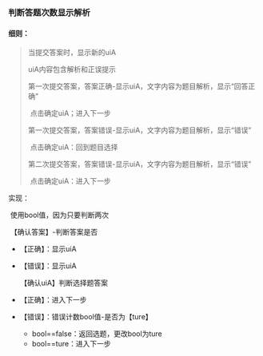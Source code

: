 ### 判断答题次数显示解析

#### 细则：

> 当提交答案时，显示新的uiA
>
> uiA内容包含解析和正误提示
>
> 第一次提交答案，答案正确-显示uiA，文字内容为题目解析，显示“回答正确”
>
> ​	点击确定uiA；进入下一步
>
> 第一次提交答案，答案错误-显示uiA，文字内容为题目解析，显示“错误”
>
> ​	点击确定uiA：回到题目选择
>
>  第二次提交答案，答案错误-显示uiA，文字内容为题目解析，显示“错误”
>
> ​	点击确定uiA：进入下一步

实现：

​	使用bool值，因为只要判断两次

​	【确认答案】-判断答案是否

- 【正确】：显示uiA

- 【错误】：显示uiA

  【确认uiA】判断选择题答案

- 【正确】：进入下一步

- 【错误】：错误计数bool值-是否为【ture】

  - bool==false：返回选题，更改bool为ture
  - bool==ture：进入下一步

